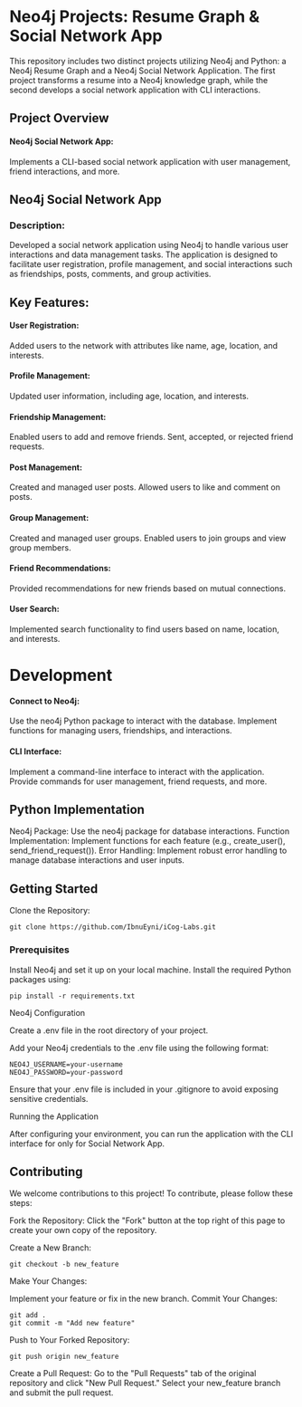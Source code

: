 # Neo4j Projects: Resume Graph & Social Network App

This repository includes two distinct projects utilizing Neo4j and Python: a Neo4j Resume Graph and a Neo4j Social Network Application. The first project transforms a resume into a Neo4j knowledge graph, while the second develops a social network application with CLI interactions.

## Project Overview

#### Neo4j Social Network App: 
Implements a CLI-based social network application with user management, friend interactions, and more.


## Neo4j Social Network App

### Description: 
Developed a social network application using Neo4j to handle various user interactions and data management tasks. The application is designed to facilitate user registration, profile management, and social interactions such as friendships, posts, comments, and group activities.

## Key Features:

#### User Registration:
Added users to the network with attributes like name, age, location, and interests.

#### Profile Management:
Updated user information, including age, location, and interests.

#### Friendship Management:
Enabled users to add and remove friends.
Sent, accepted, or rejected friend requests.

#### Post Management:
Created and managed user posts.
Allowed users to like and comment on posts.

#### Group Management:
Created and managed user groups.
Enabled users to join groups and view group members.

#### Friend Recommendations:
Provided recommendations for new friends based on mutual connections.

#### User Search:
Implemented search functionality to find users based on name, location, and interests.

# Development  

#### Connect to Neo4j:
Use the neo4j Python package to interact with the database.
Implement functions for managing users, friendships, and interactions.

#### CLI Interface:
Implement a command-line interface to interact with the application.
Provide commands for user management, friend requests, and more.

## Python Implementation

Neo4j Package: Use the neo4j package for database interactions.
Function Implementation: Implement functions for each feature (e.g., create_user(), send_friend_request()).
Error Handling: Implement robust error handling to manage database interactions and user inputs.

## Getting Started

Clone the Repository:

    git clone https://github.com/IbnuEyni/iCog-Labs.git

### Prerequisites

Install Neo4j and set it up on your local machine.
Install the required Python packages using:

    pip install -r requirements.txt

Neo4j Configuration

Create a .env file in the root directory of your project.

Add your Neo4j credentials to the .env file using the following format:

    NEO4J_USERNAME=your-username
    NEO4J_PASSWORD=your-password

Ensure that your .env file is included in your .gitignore to avoid exposing sensitive credentials.

Running the Application

After configuring your environment, you can run the application with the CLI interface for only for Social Network App.

## Contributing

We welcome contributions to this project! To contribute, please follow these steps:

Fork the Repository:
Click the "Fork" button at the top right of this page to create your own copy of the repository.

Create a New Branch:

    git checkout -b new_feature

Make Your Changes:

Implement your feature or fix in the new branch.
Commit Your Changes:

    git add .
    git commit -m "Add new feature"
Push to Your Forked Repository:

    git push origin new_feature
Create a Pull Request:
Go to the "Pull Requests" tab of the original repository and click "New Pull Request."
Select your new_feature branch and submit the pull request.